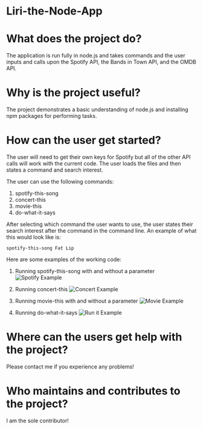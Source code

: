 # Liri-the-Node-App

# What does the project do?
The application is run fully in node.js and takes commands and the user inputs and calls upon the Spotify API, the Bands in Town API, and the OMDB API. 

# Why is the project useful?
The project demonstrates a basic understanding of node.js and installing npm packages for performing tasks. 

# How can the user get started?
The user will need to get their own keys for Spotify but all of the other API calls will work with the current code. The user loads the files and then states a command and search interest.

The user can use the following commands:
1. spotify-this-song
2. concert-this
3. movie-this
4. do-what-it-says

After selecting which command the user wants to use, the user states their search interest after the command in the command line. An example of what this would look like is:

`spotify-this-song Fat Lip`

Here are some examples of the working code:
1. Running spotify-this-song with and without a parameter
![Spotify Example](images/spotify-this-song-examples)

2. Running concert-this
![Concert Example](images/concert-this-example)

3. Running movie-this with and without a parameter
![Movie Example](images/movie-this-examples)

4. Running do-what-it-says
![Run it Example](images/do-what-it-says)

# Where can the users get help with the project?
Please contact me if you experience any problems!

# Who maintains and contributes to the project?
I am the sole contributor!
